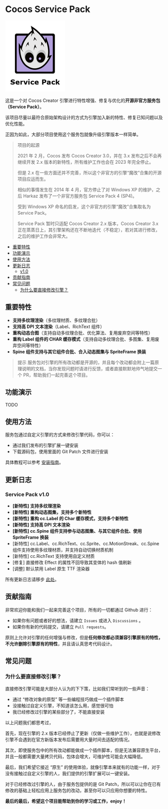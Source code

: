 # Cocos Service Pack

![logo](/docs/static/img/logo2.png)

这是一个对 Cocos Creator 引擎进行特性增强、修复与优化的**开源非官方服务包（Service Pack）**。

该项目尽量以最符合原始架构设计的方式为引擎加入新的特性、修复已知问题以及优化性能。

正因为如此，大部分项目使用这个服务包就像升级引擎版本一样简单。

> 项目的起源
> 
>2021 年 2 月，Cocos 发布 Cocos Creator 3.0，并在 3.x 发布之后不会再继续开发 2.x 版本的新特性，所有维护工作也会在 2023 年完全停止。
>
>但是 2.x 在一些方面还并不完善，所以这个非官方的引擎“魔改”合集的开源项目应运而生。
>
>相似的事情发生在 2014 年 4 月，官方停止了对 Windows XP 的维护，之后 Harkaz 发布了一个非官方服务包 Service Pack 4 (SP4)。
>
>受到 Windows XP 命名的启发，这个非官方的引擎“魔改”合集取名为 Service Pack。
>
>Service Pack 暂时只适配 Cocos Creator 2.x 版本，Cocos Creator 3.x 正在蒸蒸日上，其引擎架构还在不断地迭代（不稳定），若对其进行修改，之后的维护工作会非常大。


<!-- @import "[TOC]" {cmd="toc" depthFrom=2 depthTo=6 orderedList=false} -->

<!-- code_chunk_output -->

- [重要特性](#重要特性)
- [功能演示](#功能演示)
- [使用方法](#使用方法)
- [更新日志](#更新日志)
  - [v1.0](#v10)
- [贡献指南](#贡献指南)
- [常见问题](#常见问题)
  - [为什么要直接修改引擎？](#为什么要直接修改引擎)

<!-- /code_chunk_output -->

## 重要特性

- **支持多纹理渲染**（多纹理材质、多纹理合批）
- **支持高 DPI 文本渲染**（Label、RichText 组件）
- **重构动态合图**（支持自动多纹理合批、优化算法、复用废弃空间等特性）
- **重构 Label 组件的 CHAR 缓存模式**（支持自动多纹理合批、多图集、复用废弃空间等特性）
- **Spine 组件支持与其它组件合批、合入动态图集与 SpriteFrame 换装**

> 提示
> 服务包对引擎的所有改动都是开源的，并且每个改动都会附上一篇原理说明的文档，当你发现问题时请进行反馈，或者直接默默地帅气地提交一个 PR，帮助我们一起完善这个项目。

## 功能演示

TODO

## 使用方法

服务包通过自定义引擎的方式来修改引擎代码，你可以：

- 通过我们发布的引擎扩展一键安装
- 下载源码包，使用里面的 Git Patch 文件进行安装

具体教程可以参考 [安装指南](https://smallmain.github.io/cocos-service-pack/docs/installation-guide/installation-intro)。

## 更新日志

### Service Pack v1.0

- **[新特性] 支持多纹理渲染**
- **[新特性] 重构动态图集，支持多个新特性**
- **[新特性] 重构 cc.Label 的 Char 缓存模式，支持多个新特性**
- **[新特性] 支持高 DPI 文本渲染**
- **[新特性] cc.Spine 组件支持参与动态图集、与其它组件合批、使用 SpriteFrame 换装**
- [新特性] cc.Label、cc.RichText、cc.Sprite、cc.MotionStreak、cc.Spine 组件支持使用多纹理材质，并支持自动切换材质机制
- [新特性] cc.RichText 支持使用自定义材质
- [修复] 直接修改 Effect 的属性不回导致其变体的 hash 值刷新
- [调整] 默认禁用 Label 原生 TTF 渲染器

所有更新日志请移步 [此处](https://smallmain.github.io/cocos-service-pack/docs/update-log)。

## 贡献指南

非常欢迎你能和我们一起来完善这个项目，所有的一切都通过 Github 进行：

- 如果你有问题或者好的想法，请建立 `Issues` 或进入 `Discussions` 。
- 如果你有新的代码提交，请建立 `Pull requests`。

原则上允许对引擎的任何增强与修改，但是**任何修改都必须兼容引擎原有的特性，不允许删除引擎原有的特性**，并且请认真思考代码设计。

## 常见问题

### 为什么要直接修改引擎？

直接修改引擎可能是大部分人认为的下下策，比如我们常听到的一些声音：

- 通过 “修改对象的原型” 等一些编程技巧做成一个插件脚本
- 没接触过自定义引擎，不知道该怎么用，感觉很可怕
- 我已经修改过引擎的某些部分了，不能直接安装

以上问题我们都思考过，

首先，现在引擎的 2.x 版本已经停止了更新（仅做一些维护工作），也就是说修改引擎不会遇到在官方新版本发布后需要用大量时间去适配的情况。

其次，即使服务包中的所有改动都能做成一个插件脚本，但是无法兼容原生平台，并且一般都需要大量拷贝代码，包体会增大，可维护性可能会大幅降低。

最后，我们希望它接近 “原生” 的使用体验，就像引擎本来就有的功能一样，对于没有接触过自定义引擎的人，我们提供的引擎扩展可以一键安装。

对于已经修改过引擎的人，由于服务包提供的是 Git Patch，所以可以让你在已有修改的基础上轻松应用上服务包的改动，甚至你可以只应用你想要的特性。

**最后的最后，希望这个项目能帮助到你的学习或工作，enjoy！**
